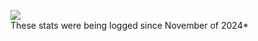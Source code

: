 ![](https://github-readme-stats.hackclub.dev/api/wakatime?username=441&api_domain=hackatime.hackclub.com&theme=react&custom_title=Hackatime+Stats&layout=compact&cache_seconds=0&langs_count=8)<br>
These stats were being logged since November of 2024*
<!--
**yousseftechdev/yousseftechdev** is a ✨ _special_ ✨ repository because its `README.md` (this file) appears on your GitHub profile.

Here are some ideas to get you started:

- 🔭 I’m currently working on ...
- 🌱 I’m currently learning ...
- 👯 I’m looking to collaborate on ...
- 🤔 I’m looking for help with ...
- 💬 Ask me about ...
- 📫 How to reach me: ...
- 😄 Pronouns: ...
- ⚡ Fun fact: ...
-->

